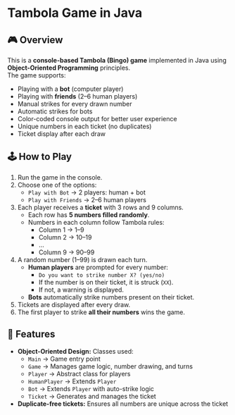 # Tambola Game in Java

## 🎮 Overview
This is a **console-based Tambola (Bingo) game** implemented in Java using **Object-Oriented Programming** principles.  
The game supports:  
- Playing with a **bot** (computer player)  
- Playing with **friends** (2–6 human players)  
- Manual strikes for every drawn number  
- Automatic strikes for bots  
- Color-coded console output for better user experience  
- Unique numbers in each ticket (no duplicates)  
- Ticket display after each draw  


## 🕹️ How to Play
1. Run the game in the console.  
2. Choose one of the options:  
   - `Play with Bot` → 2 players: human + bot  
   - `Play with Friends` → 2–6 human players  
3. Each player receives a **ticket** with 3 rows and 9 columns.  
   - Each row has **5 numbers filled randomly**.  
   - Numbers in each column follow Tambola rules:  
     - Column 1 → 1–9  
     - Column 2 → 10–19  
     - …  
     - Column 9 → 90–99  
4. A random number (1–99) is drawn each turn.  
   - **Human players** are prompted for every number:  
     - `Do you want to strike number X? (yes/no)`  
     - If the number is on their ticket, it is struck (`XX`).  
     - If not, a warning is displayed.  
   - **Bots** automatically strike numbers present on their ticket.  
5. Tickets are displayed after every draw.  
6. The first player to strike **all their numbers** wins the game.  

## 📝 Features
- **Object-Oriented Design:** Classes used:
  - `Main` → Game entry point  
  - `Game` → Manages game logic, number drawing, and turns  
  - `Player` → Abstract class for players  
  - `HumanPlayer` → Extends `Player`  
  - `Bot` → Extends `Player` with auto-strike logic  
  - `Ticket` → Generates and manages the ticket  
- **Duplicate-free tickets:** Ensures all numbers are unique across the ticket  
